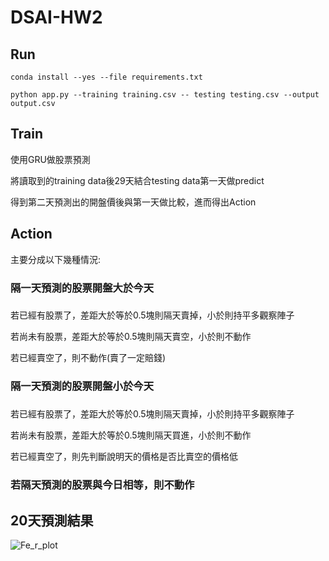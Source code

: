 
# DSAI-HW2


## Run ##


```
conda install --yes --file requirements.txt
```



```
python app.py --training training.csv -- testing testing.csv --output output.csv
```


## Train ##

使用GRU做股票預測



將讀取到的training data後29天結合testing data第一天做predict

得到第二天預測出的開盤價後與第一天做比較，進而得出Action

## Action ##

主要分成以下幾種情況:

### **隔一天預測的股票開盤大於今天** <h3>

  若已經有股票了，差距大於等於0.5塊則隔天賣掉，小於則持平多觀察陣子
  
  若尚未有股票，差距大於等於0.5塊則隔天賣空，小於則不動作
  
  若已經賣空了，則不動作(賣了一定賠錢)
  
### **隔一天預測的股票開盤小於今天** <h3>

  若已經有股票了，差距大於等於0.5塊則隔天賣掉，小於則持平多觀察陣子
  
  若尚未有股票，差距大於等於0.5塊則隔天買進，小於則不動作
  
  若已經賣空了，則先判斷說明天的價格是否比賣空的價格低
    
### **若隔天預測的股票與今日相等，則不動作** <h3> 


## 20天預測結果 ##

![Fe_r_plot](https://user-images.githubusercontent.com/66662065/114045032-4d1cbc80-98ba-11eb-8ae4-7b82690af664.png)
